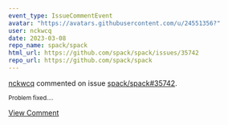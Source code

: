 ```yaml
---
event_type: IssueCommentEvent
avatar: "https://avatars.githubusercontent.com/u/24551356?"
user: nckwcq
date: 2023-03-08
repo_name: spack/spack
html_url: https://github.com/spack/spack/issues/35742
repo_url: https://github.com/spack/spack
---
```


<a href='https://github.com/nckwcq' target='_blank'>nckwcq</a> commented on issue <a href='https://github.com/spack/spack/issues/35742' target='_blank'>spack/spack#35742</a>.

<small>Problem fixed....</small>

<a href='https://github.com/spack/spack/issues/35742' target='_blank'>View Comment</a>